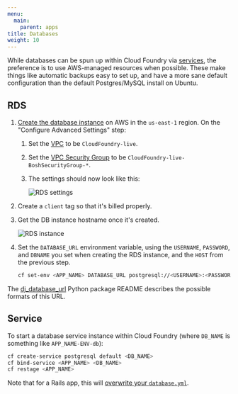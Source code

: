 ```yaml
---
menu:
  main:
    parent: apps
title: Databases
weight: 10
---
```


While databases can be spun up within Cloud Foundry via [services](http://docs.cloudfoundry.org/devguide/services/), the preference is to use AWS-managed resources when possible. These make things like automatic backups easy to set up, and have a more sane default configuration than the default Postgres/MySQL install on Ubuntu.

## RDS

1. [Create the database instance](https://console.aws.amazon.com/rds/home?region=us-east-1#launch-dbinstance:ct=dashboard:) on AWS in the `us-east-1` region. On the "Configure Advanced Settings" step:
    1. Set the [VPC](http://aws.amazon.com/vpc/) to be `CloudFoundry-live`.
    1. Set the [VPC Security Group](http://docs.aws.amazon.com/AmazonVPC/latest/UserGuide/VPC_SecurityGroups.html) to be `CloudFoundry-live-BoshSecurityGroup-*`.
    1. The settings should now look like this:

        ![RDS settings](/img/rds-settings.png)

1. Create a `client` tag so that it's billed properly.
1. Get the DB instance hostname once it's created.

    ![RDS instance](/img/rds-instance.png)

1. Set the `DATABASE_URL` environment variable, using the `USERNAME`, `PASSWORD`, and `DBNAME` you set when creating the RDS instance, and the `HOST` from the previous step.

    ```bash
    cf set-env <APP_NAME> DATABASE_URL postgresql://<USERNAME>:<PASSWORD>@<HOST>:5432/<DBNAME>
    ```

The [dj_database_url](https://github.com/kennethreitz/dj-database-url#url-schema) Python package README describes the possible formats of this URL.

## Service

To start a database service instance within Cloud Foundry (where `DB_NAME` is something like `APP_NAME-ENV-db`):

```bash
cf create-service postgresql default <DB_NAME>
cf bind-service <APP_NAME> <DB_NAME>
cf restage <APP_NAME>
```

Note that for a Rails app, this will [overwrite your `database.yml`](http://docs.cloudfoundry.org/buildpacks/ruby/ruby-service-bindings.html#rails-applications-have-autoconfigured-database-yml).
